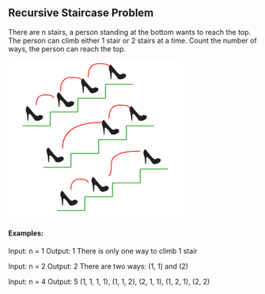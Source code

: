 ## Recursive Staircase Problem
There are n stairs, a person standing at the bottom wants to reach the top. The person can climb either 1 stair or 2 stairs at a time. Count the number of ways, the person can reach the top.

<img src="nth-stair.png">


#### Examples: 

Input: n = 1
Output: 1
There is only one way to climb 1 stair

Input: n = 2
Output: 2
There are two ways: (1, 1) and (2)

Input: n = 4
Output: 5
(1, 1, 1, 1), (1, 1, 2), (2, 1, 1), (1, 2, 1), (2, 2) 